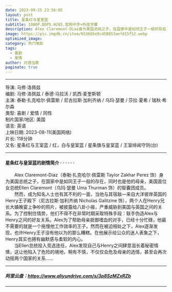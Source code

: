 ```yaml
---
date: 2023-09-25 23:56:05
layout: post
title: 星条红与皇室蓝
subtitle: 1080P.DDP5.H265.官网中字+外挂字幕
description: Alex Claremont-Diaz身为美国总统之子，在国家中是如同王子一般的存在，同时也是他的母亲，美国首位女总统Ellen Claremont的智囊团成员，然而，成为知名人士也有其不利的一面，当他与其宿敌—来自大洋彼岸英国的Henry王子殿下...
image: https://pic.imgdb.cn/item/6536b5e9c458853aefd15f52.webp
optimized_image: 
category: 热门电影
tags:
  - 喜剧
  - 爱情
author: 对酒当歌
paginate: true
---
```



---

导演: 马修·洛佩兹  
编剧: 马修·洛佩兹 / 泰德·马拉沃 / 凯西·麦奎斯顿  
主演: 泰勒·扎克哈尔·佩雷斯 / 尼古拉斯·加利齐纳 / 乌玛·瑟曼 / 莎拉·夏希 / 瑞秋·希尔森  
类型: 喜剧 / 爱情 / 同性  
制片国家/地区: 美国  
语言: 英语  
上映日期: 2023-08-11(美国网络)  
片长: 118分钟  
又名: 星条红与王室蓝 / 红，白与皇室蓝 / 星条旗与皇室蓝 / 王室绯闻守则(台)  

---

#### 星条红与皇室蓝的剧情简介 · · · · · ·

　　Alex Claremont-Diaz（泰勒·扎克哈尔·佩雷斯 Taylor Zakhar Perez 饰）身为美国总统之子，在国家中是如同王子一般的存在，同时也是他的母亲，美国首位女总统Ellen Claremont（乌玛·瑟曼 Uma Thurman 饰）的智囊团成员。  
　　然而，成为知名人士也有其不利的一面，当他与其宿敌—来自大洋彼岸英国的Henry王子殿下（尼古拉斯·加利齐纳 Nicholas Galitzine 饰），两个人在Henry兄长大婚晚宴上争吵的照片，被披露给八卦小报，严重威胁到美国与英国之间的关系。为了控制住情势，他们不得不在非常时期采取特殊手段：联手伪造Alex与Henry之间的好友关系。Alex为了帮助母亲抵御嗜血的对手，已经十分忙碌，他最不需要的就是一个拖慢他工作效率的王子。然而在被迫相处之下，Alex逐渐发现，也许Henry王子没有他以为的那么糟糕。在他展示给公众的迷人表象之下，Henry其实也拥有幽默感与柔软的内心。  
　　当Ellen总统投入竞选连任，Alex发现自己与Henry之间肆意滋长着秘密情愫，这让他陷入了危险的境地，稍有不慎，不仅仅会危及母亲的选情，甚至会再次动摇两个国家的关系……

---

##### 阿里云盘：<https://www.aliyundrive.com/s/3p8SzMZxRZb>

---
